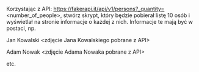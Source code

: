 Korzystając z API: https://fakerapi.it/api/v1/persons?_quantity=<number_of_people>, stwórz skrypt, który będzie pobierał listę 10 osób i wyświetlał na stronie informacje o każdej z nich. Informacje te mają być w postaci, np.

Jan Kowalski
<zdjęcie Jana Kowalskiego pobrane z API>

Adam Nowak
<zdjęcie Adama Nowaka pobrane z API>

etc.
